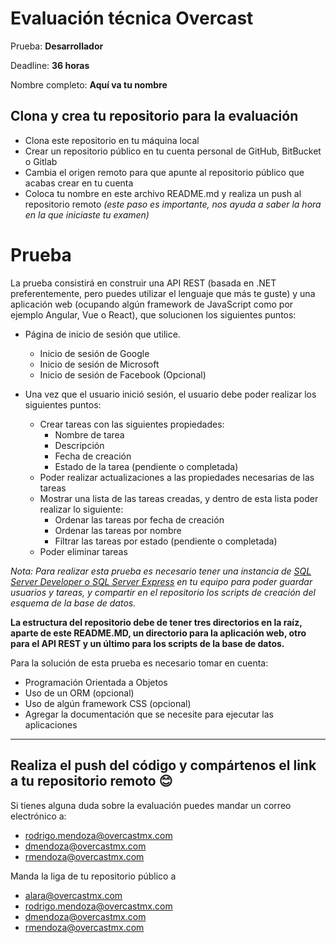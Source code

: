 #  Evaluación técnica Overcast

Prueba: **Desarrollador**

Deadline: **36 horas**

Nombre completo: **Aquí va tu nombre**

## Clona y crea tu repositorio para la evaluación

-   Clona este repositorio en tu máquina local
-   Crear un repositorio público en tu cuenta personal de GitHub, BitBucket o Gitlab
-   Cambia el origen remoto para que apunte al repositorio público que acabas crear en tu cuenta
-   Coloca tu nombre en este archivo README.md y realiza un push al repositorio remoto  _(este paso es importante, nos ayuda a saber la hora en la que iniciaste tu examen)_

# Prueba

La prueba consistirá en construir una API REST (basada en .NET preferentemente, pero puedes utilizar el lenguaje que más te guste) y una aplicación web (ocupando algún framework de JavaScript como por ejemplo Angular, Vue o React), que solucionen los siguientes puntos:

-   Página de inicio de sesión que utilice.
    - Inicio de sesión de Google
    - Inicio de sesión de Microsoft
    - Inicio de sesión de Facebook (Opcional)

-   Una vez que el usuario inició sesión, el usuario debe poder realizar los siguientes puntos:
    -   Crear tareas con las siguientes propiedades:
        -   Nombre de tarea
        -   Descripción
        -   Fecha de creación
        -   Estado de la tarea (pendiente o completada)
    -   Poder realizar actualizaciones a las propiedades necesarias de las tareas
    -   Mostrar una lista de las tareas creadas, y dentro de esta lista poder realizar lo siguiente:
        -   Ordenar las tareas por fecha de creación
        -   Ordenar las tareas por nombre
        -   Filtrar las tareas por estado (pendiente o completada)
    -   Poder eliminar tareas

_Nota: Para realizar esta prueba es necesario tener una instancia de [SQL Server Developer o SQL Server Express](https://www.microsoft.com/es-mx/sql-server/sql-server-downloads)  en tu equipo para poder guardar usuarios y tareas, y compartir en el repositorio los scripts de creación del esquema de la base de datos._

**La estructura del repositorio debe de tener tres directorios en la raíz, aparte de este README.MD, un directorio para la aplicación web, otro para el API REST y un último para los scripts de la base de datos.**

Para la solución de esta prueba es necesario tomar en cuenta:

-   Programación Orientada a Objetos
-   Uso de un ORM (opcional)
-   Uso de algún framework CSS (opcional)
-   Agregar la documentación que se necesite para ejecutar las aplicaciones

----------

## Realiza el push del código y compártenos el link a tu repositorio remoto  😊

Si tienes alguna duda sobre la evaluación puedes mandar un correo electrónico a:
- rodrigo.mendoza@overcastmx.com
- dmendoza@overcastmx.com
- rmendoza@overcastmx.com

Manda la liga de tu repositorio público a 
- alara@overcastmx.com
- rodrigo.mendoza@overcastmx.com
- dmendoza@overcastmx.com
- rmendoza@overcastmx.com